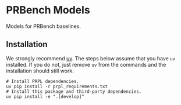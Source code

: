 # PRBench Models

Models for PRBench baselines.

## Installation

We strongly recommend [uv](https://docs.astral.sh/uv/getting-started/installation/). The steps below assume that you have `uv` installed. If you do not, just remove `uv` from the commands and the installation should still work.

```
# Install PRPL dependencies.
uv pip install -r prpl_requirements.txt
# Install this package and third-party dependencies.
uv pip install -e ".[develop]"
```
